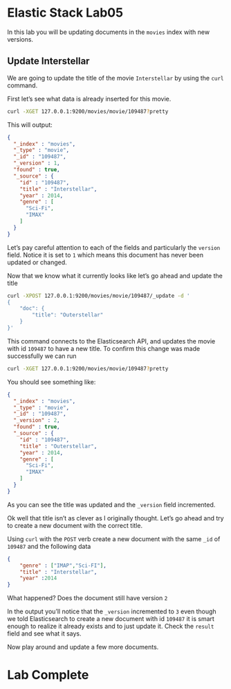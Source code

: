 # Elastic Stack Lab05
In this lab you will be updating documents in the `movies` index with new versions. 

## Update Interstellar 
We are going to update the title of the movie `Interstellar` by using the `curl` command.  

First let’s see what data is already inserted for this movie. 

```bash
curl -XGET 127.0.0.1:9200/movies/movie/109487?pretty
```

This will output: 

```json
{
  "_index" : "movies",
  "_type" : "movie",
  "_id" : "109487",
  "_version" : 1,
  "found" : true,
  "_source" : {
    "id" : "109487",
    "title" : "Interstellar",
    "year" : 2014,
    "genre" : [
      "Sci-Fi",
      "IMAX"
    ]
  }
}
```

Let’s pay careful attention to each of the fields and particularly the `version` field. Notice it is set to `1` which means this document has never been updated or changed. 

Now that we know what it currently looks like let’s go ahead and update the title

```bash
curl -XPOST 127.0.0.1:9200/movies/movie/109487/_update -d '
{
    "doc": {
        "title": "Outerstellar"
    }
}'
```

This command connects to the Elasticsearch API, and updates the movie with id `109487` to have a new title. To confirm this change was made successfully we can run

```bash
curl -XGET 127.0.0.1:9200/movies/movie/109487?pretty
```

You should see something like: 
```json
{
  "_index" : "movies",
  "_type" : "movie",
  "_id" : "109487",
  "_version" : 2,
  "found" : true,
  "_source" : {
    "id" : "109487",
    "title" : "Outerstellar",
    "year" : 2014,
    "genre" : [
      "Sci-Fi",
      "IMAX"
    ]
  }
}
```

As you can see the title was updated and the `_version` field incremented.  

Ok well that title isn’t as clever as I originally thought.  Let’s go ahead and try to create a new document with the correct title. 

Using `curl`  with the `POST` verb create a new document with the same `_id` of `109487` and the following data 
```json
{
    "genre" : ["IMAP","Sci-FI"], 
    "title" : "Interstellar", 
    "year" :2014
}
```

What happened?  Does the document still have version `2`

In the output you’ll notice that the `_version` incremented to `3`  even though we told Elasticsearch to create a new document with id `109487` it is smart enough to realize it already exists and to just update it.  Check the `result` field and see what it says. 

Now play around and update a few more documents. 

# Lab Complete 
